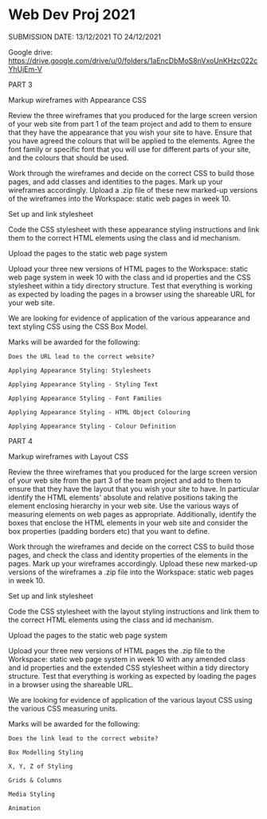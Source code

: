 # Web Dev Proj 2021
SUBMISSION DATE: 13/12/2021 TO 24/12/2021

Google drive: https://drive.google.com/drive/u/0/folders/1aEncDbMoS8nVxoUnKHzc022cYhUjEm-V


PART 3

Markup wireframes with Appearance CSS

Review the three wireframes that you produced for the large screen version of your web site from part 1 of the team project and add to them to ensure that they have the appearance that you wish your site to have. Ensure that you have agreed the colours that will be applied to the elements. Agree the font family or specific font that you will use for different parts of your site, and the colours that should be used.

Work through the wireframes and decide on the correct CSS to build those pages, and add classes and identities to the pages. Mark up your wireframes accordingly. Upload a .zip file of these new marked-up versions of the wireframes into the Workspace: static web pages in week 10.

Set up and link stylesheet

Code the CSS stylesheet with these appearance styling instructions and link them to the correct HTML elements using the class and id mechanism.

Upload the pages to the static web page system

Upload your three new versions of HTML pages to the Workspace: static web page system in week 10 with the class and id properties and the CSS stylesheet within a tidy directory structure. Test that everything is working as expected by loading the pages in a browser using the shareable URL for your web site.

We are looking for evidence of application of the various appearance and text styling CSS using the CSS Box Model.

Marks will be awarded for the following:

    Does the URL lead to the correct website? 

    Applying Appearance Styling: Stylesheets

    Applying Appearance Styling - Styling Text

    Applying Appearance Styling - Font Families

    Applying Appearance Styling - HTML Object Colouring

    Applying Appearance Styling - Colour Definition
    
    
PART 4

Markup wireframes with Layout CSS

Review the three wireframes that you produced for the large screen version of your web site from the part 3 of the team project and add to them to ensure that they have the layout that you wish your site to have. In particular identify the HTML elements' absolute and relative positions taking the element enclosing hierarchy in your web site. Use the various ways of measuring elements on web pages as appropriate. Additionally, identify the boxes that enclose the HTML elements in your web site and consider the box properties (padding borders etc) that you want to define.

Work through the wireframes and decide on the correct CSS to build those pages, and check the class and identity properties of the elements in the pages. Mark up your wireframes accordingly. Upload these new marked-up versions of the wireframes a .zip file into the Workspace: static web pages in week 10.

Set up and link stylesheet

Code the CSS stylesheet with the layout styling instructions and link them to the correct HTML elements using the class and id mechanism.

Upload the pages to the static web page system

Upload your three new versions of HTML pages  the .zip file to the Workspace: static web page system in week 10 with any amended class and id properties and the extended CSS stylesheet within a tidy directory structure. Test that everything is working as expected by loading the pages in a browser using the shareable URL.

We are looking for evidence of application of the various layout CSS using the various CSS measuring units.

Marks will be awarded for the following:

    Does the link lead to the correct website? 

    Box Modelling Styling

    X, Y, Z of Styling

    Grids & Columns

    Media Styling

    Animation  
